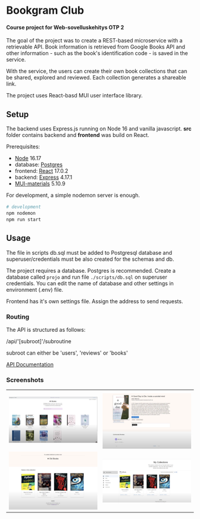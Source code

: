 # Bookgram Club 

#### Course project for Web-sovelluskehitys OTP 2

The goal of the project was to create a REST-based microservice with a retrievable API. Book information
is retrieved from Google Books API and other information - such as the book's identification code - is saved in
the service.

With the service, the users can create their own book collections that can be shared, explored and reviewed. Each collection generates a shareable link.

The project uses React-basd MUI user interface library.


## Setup

The backend uses Express.js running on Node 16 and vanilla javascript. **src** folder contains backend and **frontend** was build on React.

Prerequisites:
- [Node](https://nodejs.org/en/) 16.17
- database: [Postgres](https://www.postgresql.org/)
- frontend: [React](https://react.dev) 17.0.2
- backend: [Express](https://expressjs.com) 4.17.1
- [MUI-materials](https://mui.com) 5.10.9


For development, a simple nodemon server is enough.
```bash
# development 
npm nodemon
npm run start
```


## Usage
The file in scripts db.sql must be added to Postgresql database and superuser/credentials must be also created for the schemas and db.

The project requires a database. Postgres is recommended. Create a database called `projo` and run file `./scripts/db.sql` on superuser credentials. You can edit the name of database and other settings in environment (.env) file.

Frontend has it's own settings file. Assign the address to send requests.


### Routing

The API is structured as follows:

/api/'[subroot]'/subroutine

subroot can either be 'users', 'reviews' or 'books'

[API Documentation](https://documenter.getpostman.com/view/23898922/2s847HQtLf)


### Screenshots


<table>
  <tr>
  	<td align="center">
      <img src="docs/screenshots/search.png" alt="SearchBook" width="500"/>
    </td>
    <td align="center">
      <img src="docs/screenshots/bookdesc.png" alt="BookProfile" width="500"/>
    </td>
  </tr>
  <tr>
  	<td align="center">
      <img src="docs/screenshots/collection.png" alt="BookCollection" width="500"/>
    </td>
    <td align="center">
      <img src="docs/screenshots/collections.png" alt="BookDashboard" width="500"/>
    </td>
  </tr>
</table>

